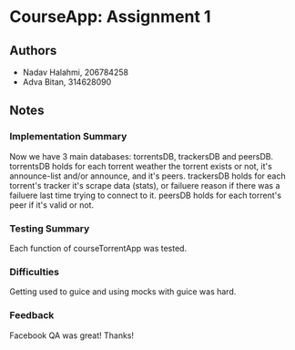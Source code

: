 # CourseApp: Assignment 1

## Authors
* Nadav Halahmi, 206784258
* Adva Bitan, 314628090

## Notes

### Implementation Summary
Now we have 3 main databases: torrentsDB, trackersDB and peersDB.
torrentsDB holds for each torrent weather the torrent exists or not, it's announce-list and/or announce, and it's peers.
trackersDB holds for each torrent's tracker it's scrape data (stats), or failuere reason if there was a failuere last time trying to connect to it.
peersDB holds for each torrent's peer if it's valid or not.

### Testing Summary
Each function of courseTorrentApp was tested.

### Difficulties
Getting used to guice and using mocks with guice was hard.

### Feedback
Facebook QA was great! Thanks!
